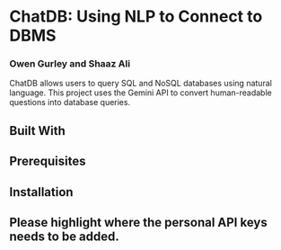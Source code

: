 # ChatDB: Using NLP to Connect to DBMS  
### Owen Gurley and Shaaz Ali
ChatDB allows users to query SQL and NoSQL databases using natural language. This project uses the Gemini API to convert human-readable questions into database queries.

## Built With

## Prerequisites

## Installation

## Please highlight where the personal API keys needs to be added.
